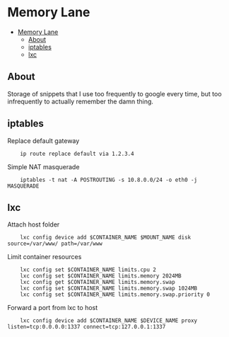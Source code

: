 # Memory Lane

- [Memory Lane](#memory-lane)
    - [About](#About)
    - [iptables](#iptables)
    - [lxc](#lxc)

## About
Storage of snippets that I use too frequently to google every time, but too infrequently to actually remember the damn thing.

## iptables

Replace default gateway 
```
    ip route replace default via 1.2.3.4
```


Simple NAT masquerade
```
    iptables -t nat -A POSTROUTING -s 10.8.0.0/24 -o eth0 -j MASQUERADE 
```

## lxc

Attach host folder
```
    lxc config device add $CONTAINER_NAME $MOUNT_NAME disk source=/var/www/ path=/var/www
```
Limit container resources 
```
    lxc config set $CONTAINER_NAME limits.cpu 2
    lxc config set $CONTAINER_NAME limits.memory 2024MB
    lxc config get $CONTAINER_NAME limits.memory.swap 
    lxc config set $CONTAINER_NAME limits.memory.swap 1024MB
    lxc config set $CONTAINER_NAME limits.memory.swap.priority 0
```
Forward a port from lxc to host
```
    lxc config device add $CONTAINER_NAME $DEVICE_NAME proxy listen=tcp:0.0.0.0:1337 connect=tcp:127.0.0.1:1337
```
